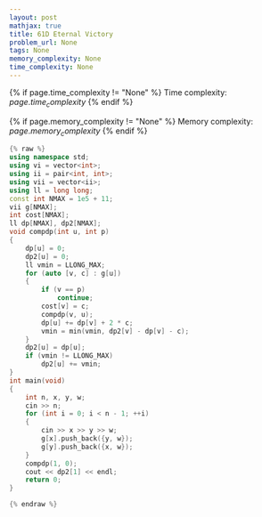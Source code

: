 ```yaml
---
layout: post
mathjax: true
title: 61D Eternal Victory
problem_url: None
tags: None
memory_complexity: None
time_complexity: None
---
```




{% if page.time_complexity != "None" %}
Time complexity: ${{ page.time_complexity }}$
{% endif %}

{% if page.memory_complexity != "None" %}
Memory complexity: ${{ page.memory_complexity }}$
{% endif %}

```cpp
{% raw %}
using namespace std;
using vi = vector<int>;
using ii = pair<int, int>;
using vii = vector<ii>;
using ll = long long;
const int NMAX = 1e5 + 11;
vii g[NMAX];
int cost[NMAX];
ll dp[NMAX], dp2[NMAX];
void compdp(int u, int p)
{
    dp[u] = 0;
    dp2[u] = 0;
    ll vmin = LLONG_MAX;
    for (auto [v, c] : g[u])
    {
        if (v == p)
            continue;
        cost[v] = c;
        compdp(v, u);
        dp[u] += dp[v] + 2 * c;
        vmin = min(vmin, dp2[v] - dp[v] - c);
    }
    dp2[u] = dp[u];
    if (vmin != LLONG_MAX)
        dp2[u] += vmin;
}
int main(void)
{
    int n, x, y, w;
    cin >> n;
    for (int i = 0; i < n - 1; ++i)
    {
        cin >> x >> y >> w;
        g[x].push_back({y, w});
        g[y].push_back({x, w});
    }
    compdp(1, 0);
    cout << dp2[1] << endl;
    return 0;
}

{% endraw %}
```
